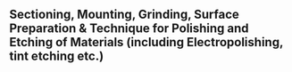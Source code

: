 ## Sectioning, Mounting, Grinding, Surface Preparation & Technique for Polishing and Etching of Materials (including Electropolishing, tint etching etc.)
